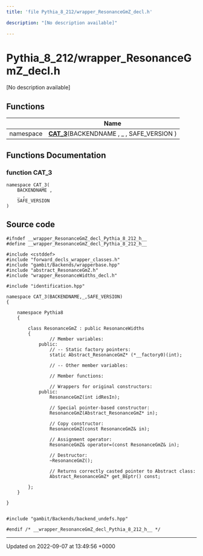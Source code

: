 ```yaml
---
title: 'file Pythia_8_212/wrapper_ResonanceGmZ_decl.h'

description: "[No description available]"

---
```


# Pythia_8_212/wrapper_ResonanceGmZ_decl.h



[No description available]

## Functions

|                | Name           |
| -------------- | -------------- |
| namespace | **[CAT_3](/documentation/code/files/wrapper__resonancegmz__decl_8h/#function-cat-3)**(BACKENDNAME , _ , SAFE_VERSION ) |


## Functions Documentation

### function CAT_3

```
namespace CAT_3(
    BACKENDNAME ,
    _ ,
    SAFE_VERSION 
)
```




## Source code

```
#ifndef __wrapper_ResonanceGmZ_decl_Pythia_8_212_h__
#define __wrapper_ResonanceGmZ_decl_Pythia_8_212_h__

#include <cstddef>
#include "forward_decls_wrapper_classes.h"
#include "gambit/Backends/wrapperbase.hpp"
#include "abstract_ResonanceGmZ.h"
#include "wrapper_ResonanceWidths_decl.h"

#include "identification.hpp"

namespace CAT_3(BACKENDNAME,_,SAFE_VERSION)
{
    
    namespace Pythia8
    {
        
        class ResonanceGmZ : public ResonanceWidths
        {
                // Member variables: 
            public:
                // -- Static factory pointers: 
                static Abstract_ResonanceGmZ* (*__factory0)(int);
        
                // -- Other member variables: 
        
                // Member functions: 
        
                // Wrappers for original constructors: 
            public:
                ResonanceGmZ(int idResIn);
        
                // Special pointer-based constructor: 
                ResonanceGmZ(Abstract_ResonanceGmZ* in);
        
                // Copy constructor: 
                ResonanceGmZ(const ResonanceGmZ& in);
        
                // Assignment operator: 
                ResonanceGmZ& operator=(const ResonanceGmZ& in);
        
                // Destructor: 
                ~ResonanceGmZ();
        
                // Returns correctly casted pointer to Abstract class: 
                Abstract_ResonanceGmZ* get_BEptr() const;
        
        };
    }
    
}


#include "gambit/Backends/backend_undefs.hpp"

#endif /* __wrapper_ResonanceGmZ_decl_Pythia_8_212_h__ */
```


-------------------------------

Updated on 2022-09-07 at 13:49:56 +0000

